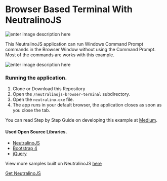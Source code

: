 # Browser Based Terminal With NeutralinoJS
![enter image description here](https://lh3.googleusercontent.com/vdn8ENWhWOV6EewPiTRA7yhxppLteJrpg9S7B2G5GgOgBXKxu88bQGEpOpOAq3GjjlufZ-dwJDer "NJS")

This NeutralinoJS application can run Windows Command Prompt commands in the Browser Window without using the Command Prompt.
Most of the commands are works with this example.

![enter image description here](https://lh3.googleusercontent.com/ikZTekzsg0nOSaTSpOv53H-QHLHC9YdyQiZhvnQAqPVwZQK3RJlaDTTR0pTkdWLnTPwEV3i_7cZ7)

### Running the application.
1.  Clone or Download this Repository
2.  Open the  `/neutralinojs-browser-terminal`  subdirectory.
3.  Open the  `neutralino.exe`  file.
4.  The app runs in your default browser, the application closes as soon as you close the tab.

You can read Step by Step Guide on developing this example at [Medium](https://medium.com/neutralinojs/simple-browser-terminal-with-neutralinojs-90705e85a3).

#### Used Open Source Libraries.

 - [NeutralinoJS](https://github.com/neutralinojs/neutralinojs)
 - [Bootstrap 4](https://getbootstrap.com/)
 - [jQuery](https://jquery.com/) 

View more samples built on NeutralinoJS [here](https://github.com/neutralinojs/neutralinojs-desktop-samples)

[Get NeutralinoJS](https://github.com/neutralinojs/neutralinojs/releases)
